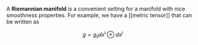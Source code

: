 A **Riemannian manifold** is a convenient setting for a manifold with nice smoothness properties. For example, we have a [[metric tensor]] that can be written as

$$
g = g_{ij} \dd{x^i}\otimes \dd{x^j}
$$